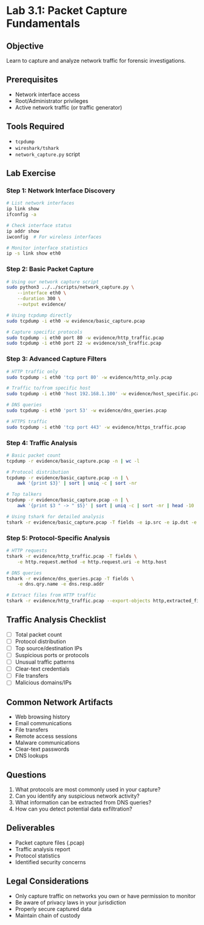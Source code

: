 # Lab 3.1: Packet Capture Fundamentals

## Objective
Learn to capture and analyze network traffic for forensic investigations.

## Prerequisites
- Network interface access
- Root/Administrator privileges
- Active network traffic (or traffic generator)

## Tools Required
- `tcpdump`
- `wireshark/tshark`
- `network_capture.py` script

## Lab Exercise

### Step 1: Network Interface Discovery
```bash
# List network interfaces
ip link show
ifconfig -a

# Check interface status
ip addr show
iwconfig  # For wireless interfaces

# Monitor interface statistics
ip -s link show eth0
```

### Step 2: Basic Packet Capture
```bash
# Using our network capture script
sudo python3 ../../scripts/network_capture.py \
    --interface eth0 \
    --duration 300 \
    --output evidence/

# Using tcpdump directly
sudo tcpdump -i eth0 -w evidence/basic_capture.pcap

# Capture specific protocols
sudo tcpdump -i eth0 port 80 -w evidence/http_traffic.pcap
sudo tcpdump -i eth0 port 22 -w evidence/ssh_traffic.pcap
```

### Step 3: Advanced Capture Filters
```bash
# HTTP traffic only
sudo tcpdump -i eth0 'tcp port 80' -w evidence/http_only.pcap

# Traffic to/from specific host
sudo tcpdump -i eth0 'host 192.168.1.100' -w evidence/host_specific.pcap

# DNS queries
sudo tcpdump -i eth0 'port 53' -w evidence/dns_queries.pcap

# HTTPS traffic
sudo tcpdump -i eth0 'tcp port 443' -w evidence/https_traffic.pcap
```

### Step 4: Traffic Analysis
```bash
# Basic packet count
tcpdump -r evidence/basic_capture.pcap -n | wc -l

# Protocol distribution
tcpdump -r evidence/basic_capture.pcap -n | \
    awk '{print $3}' | sort | uniq -c | sort -nr

# Top talkers
tcpdump -r evidence/basic_capture.pcap -n | \
    awk '{print $3 " -> " $5}' | sort | uniq -c | sort -nr | head -10

# Using tshark for detailed analysis
tshark -r evidence/basic_capture.pcap -T fields -e ip.src -e ip.dst -e tcp.port | head -20
```

### Step 5: Protocol-Specific Analysis
```bash
# HTTP requests
tshark -r evidence/http_traffic.pcap -T fields \
    -e http.request.method -e http.request.uri -e http.host

# DNS queries
tshark -r evidence/dns_queries.pcap -T fields \
    -e dns.qry.name -e dns.resp.addr

# Extract files from HTTP traffic
tshark -r evidence/http_traffic.pcap --export-objects http,extracted_files/
```

## Traffic Analysis Checklist
- [ ] Total packet count
- [ ] Protocol distribution
- [ ] Top source/destination IPs
- [ ] Suspicious ports or protocols
- [ ] Unusual traffic patterns
- [ ] Clear-text credentials
- [ ] File transfers
- [ ] Malicious domains/IPs

## Common Network Artifacts
- Web browsing history
- Email communications
- File transfers
- Remote access sessions
- Malware communications
- Clear-text passwords
- DNS lookups

## Questions
1. What protocols are most commonly used in your capture?
2. Can you identify any suspicious network activity?
3. What information can be extracted from DNS queries?
4. How can you detect potential data exfiltration?

## Deliverables
- Packet capture files (.pcap)
- Traffic analysis report
- Protocol statistics
- Identified security concerns

## Legal Considerations
- Only capture traffic on networks you own or have permission to monitor
- Be aware of privacy laws in your jurisdiction
- Properly secure captured data
- Maintain chain of custody
